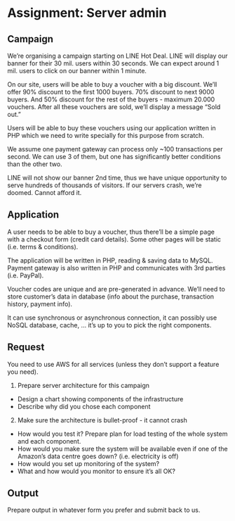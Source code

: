# Assignment: Server admin

## Campaign

We’re organising a campaign starting on LINE Hot Deal. LINE will display our banner for their 30 mil. users within 30 seconds. We can expect around 1 mil. users to click on our banner within 1 minute. 

On our site, users will be able to buy a voucher with a big discount. We’ll offer 90% discount to the first 1000 buyers. 70% discount to next 9000 buyers. And 50% discount for the rest of the buyers - maximum 20.000 vouchers. After all these vouchers are sold, we’ll display a message “Sold out.” 

Users will be able to buy these vouchers using our application written in PHP which we need to write specially for this purpose from scratch.

We assume one payment gateway can process only ~100 transactions per second. We can use 3 of them, but one has significantly better conditions than the other two.

LINE will not show our banner 2nd time, thus we have unique opportunity to serve hundreds of thousands of visitors. If our servers crash, we’re doomed. Cannot afford it.

## Application

A user needs to be able to buy a voucher, thus there’ll be a simple page with a checkout form (credit card details). Some other pages will be static (i.e. terms & conditions).

The application will be written in PHP, reading & saving data to MySQL. Payment gateway is also written in PHP and communicates with 3rd parties (i.e. PayPal).

Voucher codes are unique and are pre-generated in advance. We’ll need to store customer’s data in database (info about the purchase, transaction history, payment info).

It can use synchronous or asynchronous connection, it can possibly use NoSQL database, cache, … it’s up to you to pick the right components.

## Request

You need to use AWS for all services (unless they don’t support a feature you need).

 1. Prepare server architecture for this campaign
  * Design a chart showing components of the infrastructure
  * Describe why did you chose each component
 2. Make sure the architecture is bullet-proof - it cannot crash
  * How would you test it? Prepare plan for load testing of the whole system and each component.
  * How would you make sure the system will be available even if one of the Amazon’s data centre goes down? (i.e. electricity is off)
  * How would you set up monitoring of the system?
  * What and how would you monitor to ensure it’s all OK?

## Output
Prepare output in whatever form you prefer and submit back to us.
